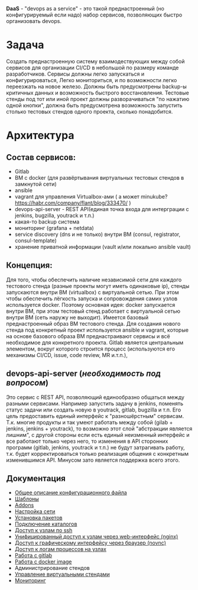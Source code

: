 **DaaS** - "devops as a service" - это такой преднастроенный (но конфигурируемый если надо) набор сервисов,
позволяющих быстро организовать devops.

Задача
======
Создать преднастроенную систему взаимодествующих между собой сервисов для организации CI/CD
в небольшой по размеру команде разработчиков. Сервисы должны легко запускаться и конфигурироваться,
Легко мониториться, и по возможности легко переезжать на новое железо.
Должны быть предусмотрены backup-ы критичных данных и возможность быстрого восстановления.
Тестовые стенды под тот или иной проект должны разворачиваться "по нажатию одной кнопки",
должна быть предусмотрена возможность запустить столько тестовых стендов одного проекта,
сколько понадобится.

Архитектура
===========
Состав сервисов:
----------------
- Gitlab
- ВМ c docker (для развёртывания виртуальных тестовых стендов в замкнутой сети)
- ansible
- vagrant для управления Virtualbox-ами ( а может minukube? https://habr.com/company/flant/blog/333470/ )
- devops-api-server - REST API(единая точка входа для интерграции с jenkins, bugzilla, youtrack и т.п.)
- какая-то backup система
- мониторинг (grafana + netdata)
- service discovery (dns и не только) внутри ВМ (consul, registrator, consul-template)
- хранение приватной информации  (vault и/или локально ansible vault)

Концепция:
----------
Для того, чтобы обеспечить наличие независимой сети для каждого тестового стенда
(разные проекты могут иметь одинаковые ip), стенды запускаются внутри ВМ (virtualbox) с виртуальной сетью.
При этом чтобы обеспечить лёгкость запуска и сопровождения самих узлов используется docker. Поэтому
основная идея: docker запускается внутри ВМ, при этом тестовый стенд работает с виртуальной сетью внутри
ВМ (сеть наружу не выходит).
Имеется базовый преднастроенный образ ВМ тестового стенда. Для создания нового стенда под конкретный
проект используется ansible и vagrant, которые на основе базового образа ВМ преднастраивают сервисы и всё
необходимое для конкретного проекта. Gitlab является центральным элементом, вокруг которого строится процесс
(используются его механизмы CI/CD, issue, code review, MR  и.т.п.),

devops-api-server (*необходимость под вопросом*)
------------------
Это сервис с REST API, позволяющий единообразно общаться между разными сервисами.
Например запустить задачу в jenkins, поменять статус задачи или создать новую в youtrack, gitlab, bugzilla
и т.п. Его цель предоставить единый интерфейс к "разношёрстным" сервисам.
Т.к. многие продукты и так умеют работать между собой (gilab + jenkins, jenkins + youtrack),
то возможно этот слой "абстракции является лишним", с другой стороны если есть единый неизменный интерфейс
и все работают только через него, то изменения в API сторонних программ (gitlab, jenkins, youtrack и т.п.)
не будут затрагивать работу, т.к. будет корректироваться только реализация общения с конкретным
изменившимся API. Минусом зато является поддержка всего этого.

Документация
------------
* [Общее описание конфигурационного файла](docs/config.md)
* [Шаблоны](docs/templates.md)
* [Addons](docs/addons.md)
* [Настройка сети](docs/network.md)
* [Установка пакетов](docs/apt.md)
* [Подключение каталогов](docs/volumes.md)
* [Доступ к узлам по ssh](docs/ssh.md)
* [Унифицированный доступ к узлам через web-интерфейс (nginx)](docs/nginx.md)
* [Доступ к графическому интерфейсу через браузер (novnc)](docs/novnc.md)
* [Доступ к логам процессов на узлах](docs/logdb.md)
* [Работа с gitlab](docs/gitlab.md)
* [Работа с docker image](docs/image.md)
* Администрирование стендов
 * [Управление виртуальными стендами](docs/admin.md)
 * [Мониторинг](docs/monitoring.md)
